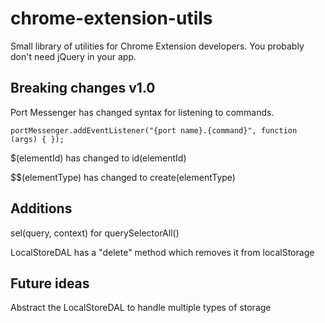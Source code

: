chrome-extension-utils
======================

Small library of utilities for Chrome Extension developers. You probably don't need jQuery in your app.

Breaking changes v1.0
---------------------

Port Messenger has changed syntax for listening to commands.

	portMessenger.addEventListener("{port name}.{command}", function (args) { });

$(elementId) has changed to id(elementId)

$$(elementType) has changed to create(elementType)

Additions
---------

sel(query, context) for querySelectorAll()

LocalStoreDAL has a "delete" method which removes it from localStorage

Future ideas
------------

Abstract the LocalStoreDAL to handle multiple types of storage